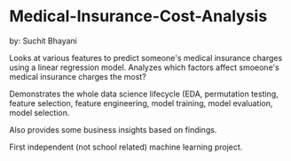 # Medical-Insurance-Cost-Analysis

by: Suchit Bhayani

Looks at various features to predict someone's medical insurance charges using a linear regression model. Analyzes which factors affect smoeone's medical insurance charges the most?

Demonstrates the whole data science lifecycle (EDA, permutation testing, feature selection, feature engineering, model training, model evaluation, model selection.

Also provides some business insights based on findings.

First independent (not school related) machine learning project.
